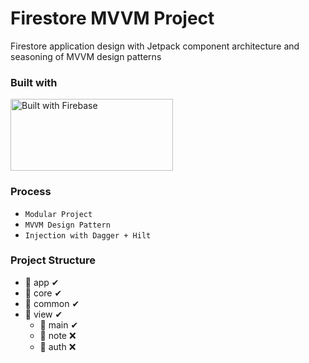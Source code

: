 # Firestore MVVM Project
Firestore application design with Jetpack component architecture and seasoning of MVVM design patterns

### Built with
<img src="https://firebase.google.com/static/downloads/brand-guidelines/PNG/logo-built_white.png" alt="Built with Firebase" width="260" height="115" />

### Process
- ```Modular Project```
- ```MVVM Design Pattern```
- ```Injection with Dagger + Hilt```

### Project Structure
- 📁 app ✔
- 📁 core ✔
- 📁 common ✔
- 📁 view ✔
  - 📁 main ✔
  - 📁 note ❌
  - 📁 auth ❌
